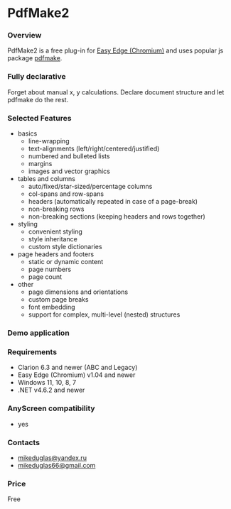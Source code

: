# PdfMake2

### Overview
PdfMake2 is a free plug-in for [Easy Edge (Chromium)](http://www.ingasoftplus.com/ProductDetail.php?ProductID=304)
and uses popular js package [pdfmake](http://pdfmake.org).

### Fully declarative
Forget about manual x, y calculations. Declare document structure and let pdfmake do the rest.

### Selected Features
- basics
  - line-wrapping
  - text-alignments (left/right/centered/justified)
  - numbered and bulleted lists
  - margins
  - images and vector graphics
- tables and columns
  - auto/fixed/star-sized/percentage columns
  - col-spans and row-spans
  - headers (automatically repeated in case of a page-break)
  - non-breaking rows
  - non-breaking sections (keeping headers and rows together)
- styling
  - convenient styling
  - style inheritance
  - custom style dictionaries
- page headers and footers
  - static or dynamic content
  - page numbers
  - page count
- other
  - page dimensions and orientations
  - custom page breaks
  - font embedding
  - support for complex, multi-level (nested) structures

### Demo application

### Requirements
- Clarion 6.3 and newer (ABC and Legacy)
- Easy Edge (Chromium) v1.04 and newer
- Windows 11, 10, 8, 7
- .NET v4.6.2 and newer

### AnyScreen compatibility
- yes

### Contacts
- <mikeduglas@yandex.ru>
- <mikeduglas66@gmail.com>

### Price
Free
